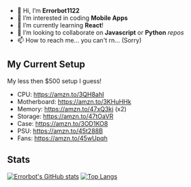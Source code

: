 - 👋 Hi, I’m **Errorbot1122**
- 👀 I’m interested in coding **Mobile Apps**
- 🌱 I’m currently learning **React**!
- 💞️ I’m looking to collaborate on **Javascript** or **Python** *repos*
- 📫 How to reach me... you can't rn... (Sorry)

## My Current Setup
My less then $500 setup I guess!

 - CPU: https://amzn.to/3QH8ahI 
 - Motherboard: https://amzn.to/3KHuHHk
 - Memory: https://amzn.to/47xQ3kj (x2)
 - Storage: https://amzn.to/47tOaVR
 - Case: https://amzn.to/3OD1KO8
 - PSU: https://amzn.to/45t288B
 - Fans: https://amzn.to/45wUpqh

## Stats
[![Errorbot's GitHub stats](https://github-readme-stats.vercel.app/api?username=errorbot1122&show_icons=true&theme=city_lights&count_private=true)](https://github.com/anuraghazra/github-readme-stats)
[![Top Langs](https://github-readme-stats.vercel.app/api/top-langs/?username=errorbot1122&show_icons=true&theme=city_lights&layout=compact&langs_count=3)](https://github.com/anuraghazra/github-readme-stats)
